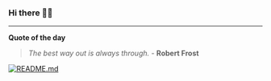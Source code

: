 ### Hi there 👋🏻


---

**Quote of the day**

> *The best way out is always through.* - **Robert Frost** 

[![README.md](https://github.com/marcolovazzano/marcolovazzano/actions/workflows/readme.yml/badge.svg?branch=main)](https://github.com/marcolovazzano/marcolovazzano/actions/workflows/readme.yml)
